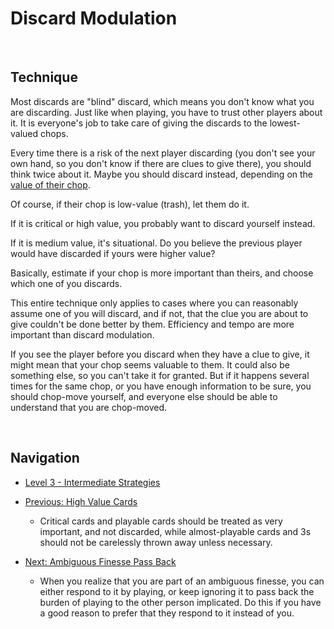 # Discard Modulation

<br />

## Technique

Most discards are "blind" discard, which means you don't know what you are discarding. Just like when playing, you have to trust other players about it. It is everyone's job to take care of giving the discards to the lowest-valued chops.

Every time there is a risk of the next player discarding (you don't see your own hand, so you don't know if there are clues to give there), you should think twice about it. Maybe you should discard instead, depending on the [value of their chop](https://github.com/agilbert1412/HanabiStrategy/blob/master/Strategy/Level%203%20-%20Intermediate/55%20-%20High%20Value%20Cards.md).

Of course, if their chop is low-value (trash), let them do it.

If it is critical or high value, you probably want to discard yourself instead.

If it is medium value, it's situational. Do you believe the previous player would have discarded if yours were higher value?

Basically, estimate if your chop is more important than theirs, and choose which one of you discards.

This entire technique only applies to cases where you can reasonably assume one of you will discard, and if not, that the clue you are about to give couldn't be done better by them. Efficiency and tempo are more important than discard modulation.

If you see the player before you discard when they have a clue to give, it might mean that your chop seems valuable to them. It could also be something else, so you can't take it for granted. But if it happens several times for the same chop, or you have enough information to be sure, you should chop-move yourself, and everyone else should be able to understand that you are chop-moved.

<br />

## Navigation

* [Level 3 - Intermediate Strategies](https://github.com/agilbert1412/HanabiStrategy/blob/master/Strategy/Level%203%20-%20Intermediate/Level%203%20-%20Intermediate.md)

* [Previous: High Value Cards](https://github.com/agilbert1412/HanabiStrategy/blob/master/Strategy/Level%203%20-%20Intermediate/55%20-%20High%20Value%20Cards.md)
	* Critical cards and playable cards should be treated as very important, and not discarded, while almost-playable cards and 3s should not be carelessly thrown away unless necessary.

* [Next: Ambiguous Finesse Pass Back](https://github.com/agilbert1412/HanabiStrategy/blob/master/Strategy/Level%203%20-%20Intermediate/57%20-%20Ambiguous%20Finesse%20Pass%20Back.md)
	* When you realize that you are part of an ambiguous finesse, you can either respond to it by playing, or keep ignoring it to pass back the burden of playing to the other person implicated. Do this if you have a good reason to prefer that they respond to it instead of you.